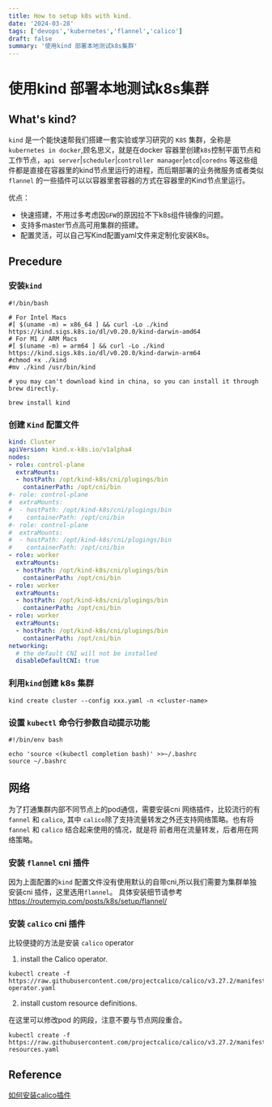 ```yaml
---
title: How to setup k8s with kind.
date: '2024-03-28'
tags: ['devops','kubernetes','flannel','calico']
draft: false
summary: '使用kind 部署本地测试k8s集群'
---
```

# 使用kind 部署本地测试k8s集群

## What's kind?

`kind` 是一个能快速帮我们搭建一套实验或学习研究的 `K8S` 集群，全称是 `kubernetes in docker`,顾名思义，就是在docker 容器里创建`k8s`控制平面节点和工作节点，`api server`|`scheduler`|`controller manager`|`etcd`|`coredns` 等这些组件都是直接在容器里的kind节点里运行的进程，而后期部署的业务微服务或者类似`flannel` 的一些插件可以以容器里套容器的方式在容器里的Kind节点里运行。

优点：
- 快速搭建，不用过多考虑因`GFW`的原因拉不下k8s组件镜像的问题。
- 支持多master节点高可用集群的搭建。
- 配置灵活，可以自己写Kind配置yaml文件来定制化安装K8s。

## Precedure

### 安装`kind`

```shell
#!/bin/bash

# For Intel Macs
#[ $(uname -m) = x86_64 ] && curl -Lo ./kind https://kind.sigs.k8s.io/dl/v0.20.0/kind-darwin-amd64
# For M1 / ARM Macs
#[ $(uname -m) = arm64 ] && curl -Lo ./kind https://kind.sigs.k8s.io/dl/v0.20.0/kind-darwin-arm64
#chmod +x ./kind
#mv ./kind /usr/bin/kind

# you may can't download kind in china, so you can install it through brew directly.

brew install kind
```

### 创建 `Kind` 配置文件

```yaml
kind: Cluster
apiVersion: kind.x-k8s.io/v1alpha4
nodes:
- role: control-plane
  extraMounts:
  - hostPath: /opt/kind-k8s/cni/plugings/bin
    containerPath: /opt/cni/bin
#- role: control-plane
#  extraMounts:
#  - hostPath: /opt/kind-k8s/cni/plugings/bin
#    containerPath: /opt/cni/bin
#- role: control-plane
#  extraMounts:
#  - hostPath: /opt/kind-k8s/cni/plugings/bin
#    containerPath: /opt/cni/bin
- role: worker
  extraMounts:
  - hostPath: /opt/kind-k8s/cni/plugings/bin
    containerPath: /opt/cni/bin
- role: worker
  extraMounts:
  - hostPath: /opt/kind-k8s/cni/plugings/bin
    containerPath: /opt/cni/bin
- role: worker
  extraMounts:
  - hostPath: /opt/kind-k8s/cni/plugings/bin
    containerPath: /opt/cni/bin
networking:
  # the default CNI will not be installed
  disableDefaultCNI: true
```

### 利用`kind`创建 k8s 集群

```shell
kind create cluster --config xxx.yaml -n <cluster-name>
```

### 设置 `kubectl` 命令行参数自动提示功能

```shell
#!/bin/env bash

echo 'source <(kubectl completion bash)' >>~/.bashrc
source ~/.bashrc

```

## 网络

为了打通集群内部不同节点上的pod通信，需要安装cni 网络插件，比较流行的有 `fannel` 和 `calico`, 其中 `calico`除了支持流量转发之外还支持网络策略。也有将 `fannel` 和 `calico` 结合起来使用的情况，就是将 前者用在流量转发，后者用在网络策略。

### 安装 `flannel` cni 插件

因为上面配置的`kind` 配置文件没有使用默认的自带cni,所以我们需要为集群单独安装cni 插件，这里选用`flannel`。
具体安装细节请参考  https://routemyip.com/posts/k8s/setup/flannel/ 

### 安装 `calico` cni 插件

比较便捷的方法是安装 `calico` operator

1. install the Calico operator.

```shell
kubectl create -f https://raw.githubusercontent.com/projectcalico/calico/v3.27.2/manifests/tigera-operator.yaml
```
2. install custom resource definitions.

在这里可以修改pod 的网段，注意不要与节点网段重合。
```shell
kubectl create -f https://raw.githubusercontent.com/projectcalico/calico/v3.27.2/manifests/custom-resources.yaml
```


## Reference

  [如何安装calico插件](https://docs.tigera.io/calico/latest/getting-started/kubernetes/kind)
